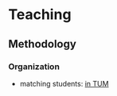 # Teaching

## Methodology

### Organization

- matching students: [in TUM](https://docmatching.in.tum.de/)
